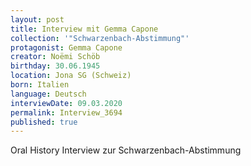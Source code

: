 ```yaml
---
layout: post
title: Interview mit Gemma Capone
collection: '"Schwarzenbach-Abstimmung"'
protagonist: Gemma Capone
creator: Noëmi Schöb
birthday: 30.06.1945
location: Jona SG (Schweiz)
born: Italien
language: Deutsch
interviewDate: 09.03.2020
permalink: Interview_3694
published: true
---
```

Oral History Interview zur Schwarzenbach-Abstimmung